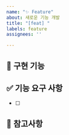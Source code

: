 ```yaml
---
name: "✨ Feature"
about: 새로운 기능 개발
title: "[feat] "
labels: feature
assignees: ''

---
```


## 📌 구현 기능



## ✅ 기능 요구 사항
- [ ] 


## 🔖 참고사항
